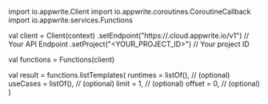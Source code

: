 import io.appwrite.Client
import io.appwrite.coroutines.CoroutineCallback
import io.appwrite.services.Functions

val client = Client(context)
    .setEndpoint("https://<REGION>.cloud.appwrite.io/v1") // Your API Endpoint
    .setProject("<YOUR_PROJECT_ID>") // Your project ID

val functions = Functions(client)

val result = functions.listTemplates(
    runtimes = listOf(), // (optional)
    useCases = listOf(), // (optional)
    limit = 1, // (optional)
    offset = 0, // (optional)
)